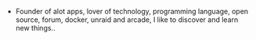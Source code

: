 - Founder of alot apps, lover of technology, programming language, open source, forum, docker, unraid and arcade, I like to discover and learn new things..
  <br>














































































































































































































































































































































































































